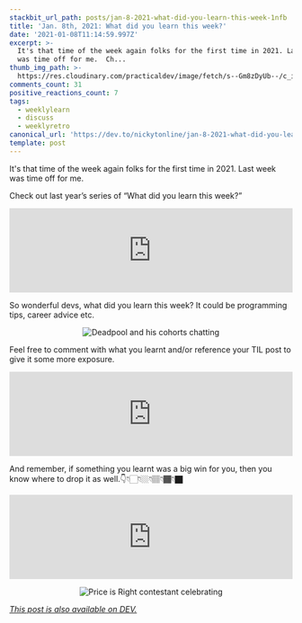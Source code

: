 ```yaml
---
stackbit_url_path: posts/jan-8-2021-what-did-you-learn-this-week-1nfb
title: 'Jan. 8th, 2021: What did you learn this week?'
date: '2021-01-08T11:14:59.997Z'
excerpt: >-
  It's that time of the week again folks for the first time in 2021. Last week
  was time off for me.  Ch...
thumb_img_path: >-
  https://res.cloudinary.com/practicaldev/image/fetch/s--Gm8zDyUb--/c_imagga_scale,f_auto,fl_progressive,h_420,q_auto,w_1000/https://dev-to-uploads.s3.amazonaws.com/i/xigg7hqnxj9yxjyxxsru.jpeg
comments_count: 31
positive_reactions_count: 7
tags:
  - weeklylearn
  - discuss
  - weeklyretro
canonical_url: 'https://dev.to/nickytonline/jan-8-2021-what-did-you-learn-this-week-1nfb'
template: post
---
```

It's that time of the week again folks for the first time in 2021. Last week was time off for me.

Check out last year’s series of “What did you learn this week?”


<iframe class="liquidTag" src="https://dev.to/embed/link?args=https%3A%2F%2Fdev.to%2Fnickytonline%2Fjan-3-2019-what-did-you-learn-this-week-3epd" style="border: 0; width: 100%;"></iframe>


So wonderful devs, what did you learn this week? It could be programming tips, career advice etc.

<center>

![Deadpool and his cohorts chatting](https://media.giphy.com/media/w7fJO4TOqiaSQ/giphy-downsized-large.gif)

</center>

Feel free to comment with what you learnt and/or reference your TIL post to give it some more exposure.


<iframe class="liquidTag" src="https://dev.to/embed/tag?args=todayilearned" style="border: 0; width: 100%;"></iframe>


And remember, if something you learnt was a big win for you, then you know where to drop it as well.👇👇🏻👇🏼👇🏽👇🏾👇🏿


<iframe class="liquidTag" src="https://dev.to/embed/link?args=https%3A%2F%2Fdev.to%2Fdevteam%2Fwhat-was-your-win-this-week-1m13" style="border: 0; width: 100%;"></iframe>


<center>

![Price is Right contestant celebrating](https://media.giphy.com/media/gF29UEqBhSoDY8LHKg/giphy.gif)
</center>

*[This post is also available on DEV.](https://dev.to/nickytonline/jan-8-2021-what-did-you-learn-this-week-1nfb)*


<script>
const parent = document.getElementsByTagName('head')[0];
const script = document.createElement('script');
script.type = 'text/javascript';
script.src = 'https://cdnjs.cloudflare.com/ajax/libs/iframe-resizer/4.1.1/iframeResizer.min.js';
script.charset = 'utf-8';
script.onload = function() {
    window.iFrameResize({}, '.liquidTag');
};
parent.appendChild(script);
</script>    
